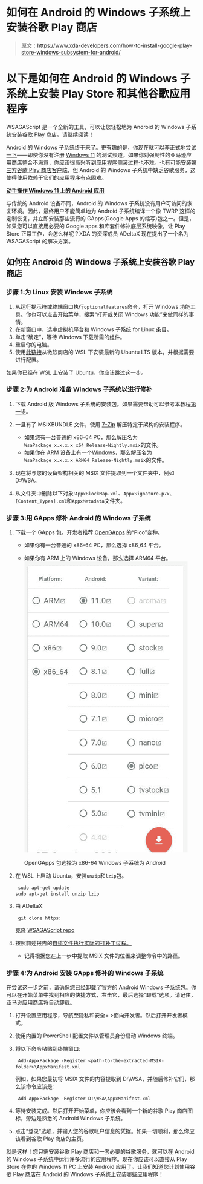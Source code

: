 # 如何在 Android 的 Windows 子系统上安装谷歌 Play 商店

> 原文：<https://www.xda-developers.com/how-to-install-google-play-store-windows-subsystem-for-android/>

# 以下是如何在 Android 的 Windows 子系统上安装 Play Store 和其他谷歌应用程序

WSAGAScript 是一个全新的工具，可以让您轻松地为 Android 的 Windows 子系统安装谷歌 Play 商店。请继续阅读！

Android 的 Windows 子系统终于来了。更有趣的是，你现在就可以[非正式地尝试一下](https://www.xda-developers.com/how-to-run-android-apps-on-any-windows-11-pc/)——即使你没有注册 [Windows 11](https://www.xda-developers.com/windows-11/) 的测试频道。如果你对强制性的亚马逊应用商店整合不满意，你应该很高兴听到[应用程序侧装过程](https://www.xda-developers.com/how-to-sideload-android-apps-on-windows-11/)也不难。也有可能[安装第三方谷歌 Play 商店客户端](https://www.xda-developers.com/how-to-bypass-amazon-appstore-region-lock-windows-subsystem-for-android/)，但 Android 的 Windows 子系统中缺乏谷歌服务，这使得使用依赖于它们的应用程序有点困难。

**[动手操作 Windows 11 上的 Android 应用](https://www.xda-developers.com/hands-on-android-apps-windows-11/)**

与传统的 Android 设备不同，Android 的 Windows 子系统没有用户可访问的恢复环境。因此，最终用户不能简单地为 Android 子系统编译一个像 TWRP 这样的定制恢复，并立即安装那些流行的 GApps(Google Apps 的缩写)包之一。但是，如果您可以直接用必要的 Google apps 和库套件修补底层系统映像，让 Play Store 正常工作，会怎么样呢？XDA 的资深成员 ADeltaX 现在提出了一个名为 WSAGAScript 的解决方案。

## 如何在 Android 的 Windows 子系统上安装谷歌 Play 商店

### 步骤 1:为 Linux 安装 Windows 子系统

1.  从运行提示符或终端窗口执行`optionalfeatures`命令，打开 Windows 功能工具。你也可以点击开始菜单，搜索“打开或关闭 Windows 功能”来做同样的事情。
2.  在新窗口中，选中虚拟机平台和 Windows 子系统 for Linux 条目。
3.  单击“确定”，等待 Windows 下载所需的组件。
4.  重启你的电脑。
5.  使用[此链接](https://track.flexlinkspro.com/g.ashx?foid=1.24542&trid=1198401.711&foc=17&fot=9999&fos=1&fobs=58f4de1b-2f9f-4f3a-a7f5-72dd7dcf61f5&url=https%3A%2F%2Fwww.microsoft.com%2Fstore%2FproductId%2F9NBLGGH4MSV6)从微软商店的 WSL 下安装最新的 Ubuntu LTS 版本，并根据需要进行配置。

如果你已经在 WSL 上安装了 Ubuntu，你应该跳过这一步。

### 步骤 2:为 Android 准备 Windows 子系统以进行修补

1.  下载 Android 版 Windows 子系统的安装包。如果需要帮助可以参考本教程[第一步](https://www.xda-developers.com/how-to-run-android-apps-on-any-windows-11-pc/)。
2.  一旦有了 MSIXBUNDLE 文件，使用 [7-Zip](https://www.7-zip.org/) 解压特定于架构的安装程序。
    *   如果您有一台普通的 x86-64 PC，那么解压名为`WsaPackage_x.x.x.x_x64_Release-Nightly.msix`的文件。
    *   如果你在 ARM 设备上有一个[Windows](https://www.xda-developers.com/best-windows-on-arm/)，那么解压名为`WsaPackage_x.x.x.x_ARM64_Release-Nightly.msix`的文件。

3.  现在将与您的设备架构相关的 MSIX 文件提取到一个文件夹中，例如 D:\WSA。
4.  从文件夹中删除以下对象:`AppxBlockMap.xml`、`AppxSignature.p7x`、`[Content_Types].xml`和`AppxMetadata`文件夹。

### 步骤 3:用 GApps 修补 Android 的 Windows 子系统

1.  下载一个 GApps 包。开发者推荐 [OpenGApps](https://opengapps.org/) 的“Pico”变种。
    *   如果你有一台普通的 x86-64 PC，那么选择 x86_64 平台。
    *   如果你有 ARM 上的 Windows 设备，那么选择 ARM64 平台。<picture>![OpenGApps for WSA x64](img/4c096c28579ee42550c795dc1f9f8777.png)</picture>

        OpenGApps 包选择为 x86-64 Windows 子系统为 Android

2.  在 WSL 上启动 Ubuntu，安装`unzip`和`lzip`包。

    ```
     sudo apt-get update
    sudo apt-get install unzip lzip 
    ```

3.  由 ADeltaX:

    ```
     git clone https: 
    ```

    克隆 [WSAGAScript repo](https://github.com/ADeltaX/WSAGAScript)
4.  按照前述报告的[自述文件执行实际的打补丁过程。](https://github.com/ADeltaX/WSAGAScript/blob/main/README.md)
    *   记得根据您在上一步中提取 MSIX 文件的位置来调整命令中的路径。

### 步骤 4:为 Android 安装 GApps 修补的 Windows 子系统

在尝试这一步之前，请确保您已经卸载了官方的 Android Windows 子系统包。你可以在开始菜单中找到相应的快捷方式，右击它，最后选择“卸载”选项。请记住，亚马逊应用商店将自动卸载。

1.  打开设置应用程序，导航至隐私和安全= >面向开发者。然后打开开发者模式。
2.  使用内置的 PowerShell 配置文件以管理员身份启动 Windows 终端。
3.  将以下命令粘贴到终端窗口:

    ```
     Add-AppxPackage -Register <path-to-the-extracted-MSIX-folder>\AppxManifest.xml 
    ```

    例如，如果您最初将 MSIX 文件的内容提取到 D:\WSA，并随后修补它们，那么该命令应该是:

    ```
     Add-AppxPackage -Register D:\WSA\AppxManifest.xml 
    ```

4.  等待安装完成。然后打开开始菜单，你应该会看到一个新的谷歌 Play 商店图标，旁边是熟悉的 Android Windows 子系统。
5.  点击“登录”选项，并输入您的谷歌帐户信息的凭据。如果一切顺利，那么你应该看到谷歌 Play 商店的主页。

就是这样！您只需安装谷歌 Play 商店和一套必要的谷歌服务，就可以在 Android 的 Windows 子系统中运行许多流行的应用程序。现在你应该可以直接从 Play Store 在你的 Windows 11 PC 上安装 Android 应用了。让我们知道您计划使用谷歌 Play 商店在 Android 的 Windows 子系统上安装哪些应用程序！